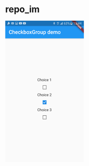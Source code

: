 # repo_im
[<img src="https://github.com/stMerlHin/repo_im/blob/main/check.png?raw=true" width="250"/>](https://github.com/stMerlHin/repo_im/blob/main/check.png?raw=true)
